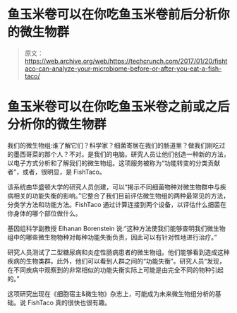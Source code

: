 # 鱼玉米卷可以在你吃鱼玉米卷前后分析你的微生物群

> 原文：<https://web.archive.org/web/https://techcrunch.com/2017/01/20/fishtaco-can-analyze-your-microbiome-before-or-after-you-eat-a-fish-taco/>

# 鱼玉米卷可以在你吃鱼玉米卷之前或之后分析你的微生物群

我们的微生物组:谁了解它们？科学家？细菌寄居在我们的肠道里？做我们刚吃过的墨西哥菜的那个人？不对。是我们的电脑。研究人员让他们创造一种新的方法，以电子方式分析和了解我们的微生物组。这项服务被称为“功能转变的分类贡献者”，或者，很明显，是 FishTaco。

该系统由华盛顿大学的研究人员创建，可以“揭示不同细菌物种对微生物群中与疾病相关的功能失衡的影响。”它整合了我们目前评估微生物组的两种最常见的方法，分类学方法和功能方法。FishTaco 通过计算连接到两个设备，以评估什么细菌在你身体的哪个部位做什么。

基因组科学副教授 Elhanan Borenstein 说:“这种方法使我们能够查明我们微生物组中的哪些微生物物种对每种功能失衡负责，因此可以有针对性地进行治疗。”

研究人员测试了二型糖尿病和炎症性肠病患者的微生物组。他们能够看到造成这种疾病的生物类群。此外，他们可以看到人群之间的“功能失衡”。研究人员“发现，在不同疾病中观察到的非常相似的功能失衡实际上可能是由完全不同的物种引起的。”

这项研究出现在《细胞宿主&微生物》杂志上，可能成为未来微生物组分析的基础。说 FishTaco 真的很快也很有趣。